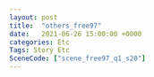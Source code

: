 ```yaml
---
layout: post
title:  "others_free97"
date:   2021-06-26 15:00:00 +0000
categories: Etc
Tags: Story Etc
SceneCode: ["scene_free97_q1_s20"]
---
```

